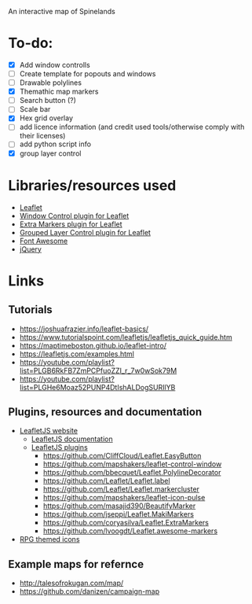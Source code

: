 An interactive map of Spinelands
# To-do:
  - [X] Add window controlls
  - [ ] Create template for popouts and windows
  - [ ] Drawable polylines
  - [X] Themathic map markers
  - [ ] Search button (?)
  - [ ] Scale bar
  - [X] Hex grid overlay 
  - [ ] add licence information (and credit used tools/otherwise comply with their licenses)
  - [ ] add python script info
  - [X] group layer control
# Libraries/resources used
* [Leaflet](https://leafletjs.com/)
* [Window Control plugin for Leaflet](https://github.com/mapshakers/leaflet-control-window)
* [Extra Markers plugin for Leaflet](https://github.com/coryasilva/Leaflet.ExtraMarkers)
* [Grouped Layer Control plugin for Leaflet](https://github.com/ismyrnow/leaflet-groupedlayercontrol)
* [Font Awesome](https://fontawesome.com/)
* [jQuery](https://jquery.com/)

[//]: # (jQuery is only used to create windows from popups and might be removed)
# Links
## Tutorials
* https://joshuafrazier.info/leaflet-basics/
* https://www.tutorialspoint.com/leafletjs/leafletjs_quick_guide.htm
* https://maptimeboston.github.io/leaflet-intro/
* https://leafletjs.com/examples.html
* https://youtube.com/playlist?list=PLGB6RkFB7ZmPCPfuoZZI_r_7w0wSok79M
* https://youtube.com/playlist?list=PLGHe6Moaz52PUNP4DtIshALDogSURIlYB
## Plugins, resources and documentation
* [LeafletJS website](https://leafletjs.com/)
  * [LeafletJS documentation](https://leafletjs.com/reference-1.7.1.html)
  * [LeafletJS plugins](https://leafletjs.com/plugins.html)
    * https://github.com/CliffCloud/Leaflet.EasyButton
    * https://github.com/mapshakers/leaflet-control-window
    * https://github.com/bbecquet/Leaflet.PolylineDecorator
    * https://github.com/Leaflet/Leaflet.label
    * https://github.com/Leaflet/Leaflet.markercluster
    * https://github.com/mapshakers/leaflet-icon-pulse
    * https://github.com/masajid390/BeautifyMarker
    * https://github.com/jseppi/Leaflet.MakiMarkers
    * https://github.com/coryasilva/Leaflet.ExtraMarkers
    * https://github.com/lvoogdt/Leaflet.awesome-markers
* [RPG themed icons](https://nagoshiashumari.github.io/Rpg-Awesome/)
## Example maps for refernce
* http://talesofrokugan.com/map/
* https://github.com/danizen/campaign-map